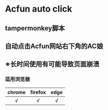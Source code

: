 #   Acfun auto click

##  tampermonkey脚本
##  自动点击Acfun网站右下角的AC娘
##  ※长时间使用有可能导致页面崩溃

### 适用浏览器

|chrome|firefox|edge|
|:-:|:-:|:-:|
|√|√|√|

